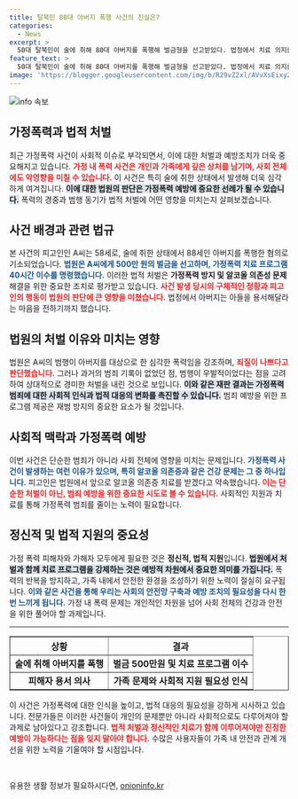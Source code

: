 ```yaml
---
title: 탈북민 80대 아버지 폭행 사건의 진실은?
categories:
  - News
excerpt: >
  50대 탈북민이 술에 취해 80대 아버지를 폭행해 벌금형을 선고받았다. 법정에서 치료 의지를 밝힌 그는, 가족을 향한 폭력의 막가파 행태가 불러온 결과에 후회하며 용서를 구했다.
feature_text: >
  50대 탈북민이 술에 취해 80대 아버지를 폭행해 벌금형을 선고받았다. 법정에서 치료 의지를 밝힌 그는, 가족을 향한 폭력의 막가파 행태가 불러온 결과에 후회하며 용서를 구했다.
image: 'https://blogger.googleusercontent.com/img/b/R29vZ2xl/AVvXsEixyZcFfHzMRdzZMjFBmAUKJYCLCGyLL1o632UiGVXcaFdKo_bkvkuCioo0uUKlGfBVcT3P84aROyZIXSBEx3Aw5nCQ3pTgDom1WDC4m8eifvWiAmWEEVb4x6G_l8C0QH225ldMjyaFvpxGEBGNO37VmDTDMHGhJPq73UglMfDca1-0aw/s1600/blogspot.png'
---
```


<p><img src="https://blogger.googleusercontent.com/img/b/R29vZ2xl/AVvXsEixyZcFfHzMRdzZMjFBmAUKJYCLCGyLL1o632UiGVXcaFdKo_bkvkuCioo0uUKlGfBVcT3P84aROyZIXSBEx3Aw5nCQ3pTgDom1WDC4m8eifvWiAmWEEVb4x6G_l8C0QH225ldMjyaFvpxGEBGNO37VmDTDMHGhJPq73UglMfDca1-0aw/s1600/blogspot.png" alt="info 속보" /></p>

<h2 data-ke-size="size26">가정폭력과 법적 처벌</h2>

<p data-ke-size="size16">최근 가정폭력 사건이 사회적 이슈로 부각되면서, 이에 대한 처벌과 예방조치가 더욱 중요해지고 있습니다. <b><span style="color: #ee2323;">가정 내 폭력 사건은 개인과 가족에게 깊은 상처를 남기며, 사회 전체에도 악영향을 미칠 수 있습니다.</span></b> 이 사건은 특히 술에 취한 상태에서 발생해 더욱 심각하게 여겨집니다. <b><span style="background-color: #21538527;">이에 대한 법원의 판단은 가정폭력 예방에 중요한 선례가 될 수 있습니다.</span></b> 폭력의 경중과 범행 동기가 법적 처벌에 어떤 영향을 미치는지 살펴보겠습니다.</p>

<h2 data-ke-size="size26">사건 배경과 관련 법규</h2>

<p data-ke-size="size16">본 사건의 피고인인 A씨는 58세로, 술에 취한 상태에서 88세인 아버지를 폭행한 혐의로 기소되었습니다. <b><span style="color: #1a5490;">법원은 A씨에게 500만 원의 벌금을 선고하며, 가정폭력 치료 프로그램 40시간 이수를 명령했습니다.</span></b> 이러한 법적 처벌은 <b>가정폭력 방지 및 알코올 의존성 문제</b> 해결을 위한 중요한 조치로 평가받고 있습니다. <b><span style="color: #ee2323;">사건 발생 당시의 구체적인 정황과 피고인의 행동이 법원의 판단에 큰 영향을 미쳤습니다.</span></b> 법정에서 아버지는 아들을 용서해달라는 마음을 전하기까지 했습니다.</p>

<h2 data-ke-size="size26">법원의 처벌 이유와 미치는 영향</h2>

<p data-ke-size="size16">법원은 A씨의 범행이 아버지를 대상으로 한 심각한 폭력임을 강조하며, <b><span style="color: #ee2323;">죄질이 나쁘다고 판단했습니다.</span></b> 그러나 과거의 범죄 기록이 없었던 점, 범행이 우발적이었다는 점을 고려하여 상대적으로 경미한 처벌을 내린 것으로 보입니다. <b><span style="background-color: #21538527;">이와 같은 재판 결과는 가정폭력 범죄에 대한 사회적 인식과 법적 대응의 변화를 촉진할 수 있습니다.</span></b> 범죄 예방을 위한 프로그램 제공은 재범 방지의 중요한 요소가 될 것입니다.</p>

<h2 data-ke-size="size26">사회적 맥락과 가정폭력 예방</h2>

<p data-ke-size="size16">이번 사건은 단순한 범죄가 아니라 사회 전체에 영향을 미치는 문제입니다. <b><span style="color: #1a5490;">가정폭력 사건이 발생하는 여런 이유가 있으며, 특히 알코올 의존증과 같은 건강 문제는 그 중 하나입니다.</span></b> 피고인은 법원에서 앞으로 알코올 의존증 치료를 받겠다고 약속했습니다. <b><span style="color: #ee2323;">이는 단순한 처벌이 아닌, 범죄 예방을 위한 중요한 시도로 볼 수 있습니다.</span></b> 사회적인 지원과 치료를 통해 가정폭력 범죄를 줄이는 노력이 필요합니다.</p>

<h2 data-ke-size="size26">정신적 및 법적 지원의 중요성</h2>

<p data-ke-size="size16">가정 폭력 피해자와 가해자 모두에게 필요한 것은 <b>정신적, 법적 지원</b>입니다. <b><span style="background-color: #21538527;">법원에서 처벌과 함께 치료 프로그램을 강제하는 것은 예방적 차원에서 중요한 의미를 가집니다.</span></b> 폭력의 반복을 방지하고, 가족 내에서 안전한 환경을 조성하기 위한 노력이 절실히 요구됩니다. <b><span style="color: #1a5490;">이와 같은 사건을 통해 우리는 사회의 안전망 구축과 예방 조치의 필요성을 다시 한번 느끼게 됩니다.</span></b> 가정 내 폭력 문제는 개인적인 차원을 넘어 사회 전체의 건강과 안전을 위한 풀어야 할 과제입니다.</p>

<hr>

<table style="width: 100%; border-collapse: collapse;" border="1">
  <tr>
    <th style="text-align: center;"><b>상황</b></th>
    <th style="text-align: center;"><b>결과</b></th>
  </tr>
  <tr>
    <td style="text-align: center; height: 17px;"><b>술에 취해 아버지를 폭행</b></td>
    <td style="text-align: center; height: 17px;"><b>벌금 500만원 및 치료 프로그램 이수</b></td>
  </tr>
  <tr>
    <td style="text-align: center; height: 17px;"><b>피해자 용서 의사</b></td>
    <td style="text-align: center; height: 17px;"><b>가족 문제와 사회적 지원 필요성 인식</b></td>
  </tr>
</table>

<p data-ke-size="size16">이 사건은 가정폭력에 대한 인식을 높이고, 법적 대응의 필요성을 강하게 시사하고 있습니다. 전문가들은 이러한 사건들이 개인의 문제뿐만 아니라 사회적으로도 다루어져야 할 과제로 남아있다고 강조합니다. <b><span style="color: #ee2323;">법적 처벌과 정신적인 치료가 함께 이루어져야만 진정한 예방이 가능하다는 점을 잊지 말아야 합니다.</span></b> 수많은 사용자들이 가족 내 안전과 관계 개선을 위한 노력을 기울여야 할 시점입니다.</p>

<p data-ke-size="size16">&nbsp;</p>
유용한 생활 정보가 필요하시다면, <a href="https://onioninfo.kr" rel="dofollow">onioninfo.kr</a>


